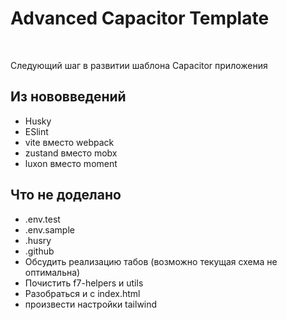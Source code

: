 # Advanced Capacitor Template

<br />

Следующий шаг в развитии шаблона Capacitor приложения

<!-- Нужен для создания приложений с использованием последних технологий -->

## Из нововведений

- Husky 
- ESlint
- vite вместо webpack
- zustand вместо mobx
- luxon вместо moment

## Что не доделано

- .env.test
- .env.sample
- .husry
- .github
- Обсудить реализацию табов (возможно текущая схема не оптимальна)
- Почистить f7-helpers и utils
- Разобраться и с index.html
- произвести настройки tailwind
